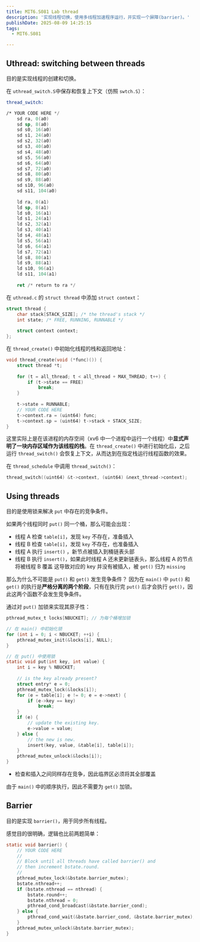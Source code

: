 ```yaml
---
title: MIT6.S081 Lab thread
description: '实现线程切换，使用多线程加速程序运行，并实现一个屏障(barrier)。'
publishDate: 2025-08-09 14:25:15
tags:
  - MIT6.S081

---
```


## Uthread: switching between threads

目的是实现线程的创建和切换。

在 `uthread_switch.S`中保存和恢复上下文（仿照 `swtch.S`）：
```asm
thread_switch:

/* YOUR CODE HERE */
	sd ra, 0(a0)
	sd sp, 8(a0)
	sd s0, 16(a0)
	sd s1, 24(a0)
	sd s2, 32(a0)
	sd s3, 40(a0)
	sd s4, 48(a0)
	sd s5, 56(a0)	
	sd s6, 64(a0)	
	sd s7, 72(a0)
	sd s8, 80(a0)
	sd s9, 88(a0)
	sd s10, 96(a0)
	sd s11, 104(a0)
	
	ld ra, 0(a1)
	ld sp, 8(a1)
	ld s0, 16(a1)
	ld s1, 24(a1)
	ld s2, 32(a1)
	ld s3, 40(a1)
	ld s4, 48(a1)
	ld s5, 56(a1)
	ld s6, 64(a1)
	ld s7, 72(a1)
	ld s8, 80(a1)
	ld s9, 88(a1)
	ld s10, 96(a1)
	ld s11, 104(a1)
	
	ret /* return to ra */
```



在 `uthread.c` 的 `struct thread` 中添加 `struct context`：

```c
struct thread {
	char stack[STACK_SIZE]; /* the thread's stack */
	int state; /* FREE, RUNNING, RUNNABLE */
	
	struct context context;
};
```



在 `thread_create()` 中初始化线程的栈和返回地址：

```c
void thread_create(void (*func)()) {
	struct thread *t;
	
	for (t = all_thread; t < all_thread + MAX_THREAD; t++) {
		if (t->state == FREE)
			break;
	}
	
	t->state = RUNNABLE;
	// YOUR CODE HERE
	t->context.ra = (uint64) func;
	t->context.sp = (uint64) t->stack + STACK_SIZE;
}
```

这里实际上是在该进程的内存空间（xv6 中一个进程中运行一个线程）中**显式声明了一块内存区域作为该线程的栈**。在 `thread_create()` 中进行初始化后，之后运行 `thread_switch()` 会恢复上下文，从而达到在指定栈运行线程函数的效果。



在 `thread_schedule` 中调用 `thread_switch()`：

```c
thread_switch((uint64) &t->context, (uint64) &next_thread->context);
```





## Using threads

目的是使用锁来解决 `put` 中存在的竞争条件。

如果两个线程同时 `put()` 同一个桶，那么可能会出现：
- 线程 A 检查 `table[i]`，发现 `key` 不存在，准备插入
- 线程 B 检查 `table[i]`，发现 `key` 不存在，也准备插入
- 线程 A 执行 `insert()` ，新节点被插入到桶链表头部
- 线程 B 执行 `insert()`，如果此时线程 A 还未更新链表头，那么线程 A 的节点将被线程 B 覆盖
这导致对应的 key 并没有被插入，被 `get()` 归为 `missing`



那么为什么不可能是 `put()` 和 `get()` 发生竞争条件？
因为在 `main()` 中 `put()` 和 `get()` 的执行是**严格分离的两个阶段**，只有在执行完 `put()` 后才会执行 `get()`，因此这两个函数不会发生竞争条件。



通过对 `put()` 加锁来实现其原子性：

```c
pthread_mutex_t locks[NBUCKET]; // 为每个桶增加锁

// 在 main() 中初始化锁
for (int i = 0; i < NBUCKET; ++i) {
	pthread_mutex_init(&locks[i], NULL);
}

// 在 put() 中使用锁
static void put(int key, int value) {
	int i = key % NBUCKET;
	
	// is the key already present?
	struct entry* e = 0;
	pthread_mutex_lock(&locks[i]);
	for (e = table[i]; e != 0; e = e->next) {
		if (e->key == key)
			break;
	}
	if (e) {
		// update the existing key.
		e->value = value;
	} else {
		// the new is new.
		insert(key, value, &table[i], table[i]);
	}
	pthread_mutex_unlock(&locks[i]);
}
```
- 检查和插入之间同样存在竞争，因此临界区必须将其全部覆盖



由于 `main()` 中的顺序执行，因此不需要为 `get()` 加锁。






## Barrier

目的是实现 `barrier()`，用于同步所有线程。

感觉目的很明确，逻辑也比前两题简单：
```c
static void barrier() {
	// YOUR CODE HERE
	//
	// Block until all threads have called barrier() and
	// then increment bstate.round.
	//
	pthread_mutex_lock(&bstate.barrier_mutex);
	bstate.nthread++;
	if (bstate.nthread == nthread) {
		bstate.round++;
		bstate.nthread = 0;
		pthread_cond_broadcast(&bstate.barrier_cond);
	} else {
		pthread_cond_wait(&bstate.barrier_cond, &bstate.barrier_mutex);
	}
	pthread_mutex_unlock(&bstate.barrier_mutex);
}
```